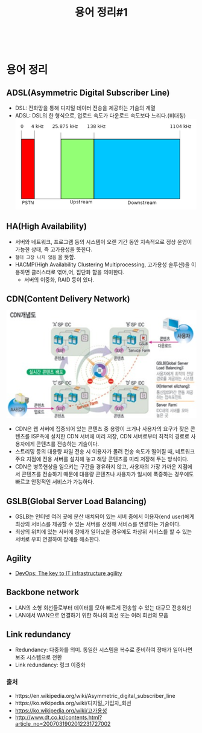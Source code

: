 ﻿---
layout: post
title: "용어 정리#1"
---
<br/>


# 용어 정리

## ADSL(Asymmetric Digital Subscriber Line)

* DSL: 전화망을 통해 디지털 데이터 전송을 제공하는 기술의 계열
* ADSL: DSL의 한 형식으로, 업로드 속도가 다운로드 속도보다 느리다.(비대칭)
![Image](/assets/20180321/1.PNG)

## HA(High Availability)

* 서버와 네트워크, 프로그램 등의 시스템이 오랜 기간 동안 지속적으로 정상 운영이 가능한 상태, 즉 고가용성을 뜻한다.
* `절대 고장 나지 않음` 을 뜻함.
* HACMP(High Availability Clustering Multiprocessing, 고가용성 솔루션)을 이용하면 클러스터로 엮어,어, 집단화 함을 의미한다.
    * 서버의 이중화, RAID 등이 있다.

## CDN(Content Delivery Network)
![Image](/assets/20180321/2.PNG)

* CDN은 웹 서버에 집중되어 있는 콘텐츠 중 용량이 크거나 사용자의 요구가 잦은 콘텐츠를 ISP측에 설치한 CDN 서버에 미리 저장, CDN 서버로부터 최적의 경로로 사용자에게 콘텐츠를 전송하는 기술이다.
* 스트리밍 등의 대용량 파일 전송 시 이용자가 몰려 전송 속도가 떨어질 때, 네트워크 주요 지점에 전용 서버를 설치해 놓고 해당 콘텐츠를 미리 저장해 두는 방식이다.
* CDN은 병목현상을 일으키는 구간을 경유하지 않고, 사용자의 가장 가까운 지점에서 콘텐츠를 전송하기 때문에 대용량 콘텐츠나 사용자가 일시에 폭증하는 경우에도 빠르고 안정적인 서비스가 가능하다.

## GSLB(Global Server Load Balancing)

* GSLB는 인터넷 여러 곳에 분산 배치되어 있는 서버 중에서 이용자(end user)에게 최상의 서비스를 제공할 수 있는 서버를 선정해 서비스를 연결하는 기술이다.
* 최상의 위치에 있는 서버에 장애가 일어났을 경우에도 차상위 서비스를 할 수 있는 서버로 우회 연결하여 장애를 해소한다.

## Agility

* [DevOps: The key to IT infrastructure agility](https://www.mckinsey.com/business-functions/digital-mckinsey/our-insights/digital-blog/devops-the-key-to-it-infrastructure-agility)

## Backbone network

* LAN의 소형 회선들로부터 데이터를 모아 빠르게 전송할 수 있는 대규모 전송회선
* LAN에서 WAN으로 연결하기 위한 하나의 회선 또는 여러 회선의 모음

## Link redundancy

* Redundancy: 다중화를 의미. 동일한 시스템을 복수로 준비하여 장애가 일어나면 보조 시스템으로 전환
* Link redundancy: 링크 이중화

### 출처

* https://en\.wikipedia\.org/wiki/Asymmetric\_digital\_subscriber\_line
* https://ko\.wikipedia\.org/wiki/디지털\_가입자\_회선
* https://ko.wikipedia.org/wiki/고가용성
* http://www.dt.co.kr/contents.html?article_no=2007031902012231727002
